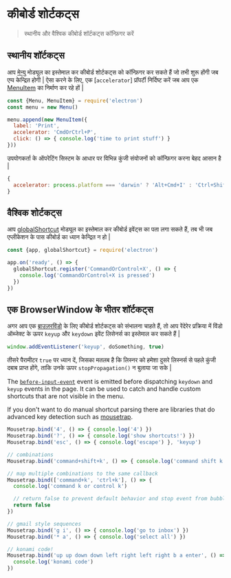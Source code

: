 # कीबोर्ड शोर्टकट्स

> स्थानीय और वैश्विक कीबोर्ड शॉर्टकट्स कॉन्फ़िगर करें

## स्थानीय शॉर्टकट्स

आप [मेन्यु](../api/menu.md) मोड्यूल का इस्तेमाल कर कीबोर्ड शोर्टकट्स को कॉन्फ़िगर कर सकते हैं जो तभी शुरू होंगी जब एप्प केन्द्रित होगी | ऐसा करने के लिए, एक [`accelerator`] प्रॉपर्टी निर्दिष्ट करें जब आप एक [MenuItem](../api/menu-item.md) का निर्माण कर रहे हों |

```js
const {Menu, MenuItem} = require('electron')
const menu = new Menu()

menu.append(new MenuItem({
  label: 'Print',
  accelerator: 'CmdOrCtrl+P',
  click: () => { console.log('time to print stuff') }
}))
```

उपयोगकर्ता के ऑपरेटिंग सिस्टम के आधार पर विभिन्न कुंजी संयोजनों को कॉन्फ़िगर करना बेहद आसान है |

```js
{
  accelerator: process.platform === 'darwin' ? 'Alt+Cmd+I' : 'Ctrl+Shift+I'
}
```

## वैश्विक शोर्टकट्स

आप [globalShortcut](../api/global-shortcut.md) मोड्यूल का इस्तेमाल कर कीबोर्ड इवेंट्स का पता लगा सकते हैं, तब भी जब एप्लीकेशन के पास कीबोर्ड का ध्यान केन्द्रित न हो |

```js
const {app, globalShortcut} = require('electron')

app.on('ready', () => {
  globalShortcut.register('CommandOrControl+X', () => {
    console.log('CommandOrControl+X is pressed')
  })
})
```

## एक BrowserWindow के भीतर शॉर्टकट्स

अगर आप एक [ब्राउज़रविंडो](../api/browser-window.md) के लिए कीबोर्ड शोर्टकट्स को संभालना चाहते हैं, तो आप रेंदेरेर प्रक्रिया में विंडो ऑब्जेक्ट के ऊपर `keyup` और `keydown` इवेंट लिसेनर्स का इस्तेमाल कर सकते हैं |

```js
window.addEventListener('keyup', doSomething, true)
```

तीसरे पैरामीटर `true` पर ध्यान दें, जिसका मतलब है कि लिस्नर को हमेशा दुसरे लिस्नर्स से पहले कुंजी दबाब प्राप्त होंगे, ताकि उनके ऊपर `stopPropagation()` न बुलाया जा सके |

The [`before-input-event`](../api/web-contents.md#event-before-input-event) event is emitted before dispatching `keydown` and `keyup` events in the page. It can be used to catch and handle custom shortcuts that are not visible in the menu.

If you don't want to do manual shortcut parsing there are libraries that do advanced key detection such as [mousetrap](https://github.com/ccampbell/mousetrap).

```js
Mousetrap.bind('4', () => { console.log('4') })
Mousetrap.bind('?', () => { console.log('show shortcuts!') })
Mousetrap.bind('esc', () => { console.log('escape') }, 'keyup')

// combinations
Mousetrap.bind('command+shift+k', () => { console.log('command shift k') })

// map multiple combinations to the same callback
Mousetrap.bind(['command+k', 'ctrl+k'], () => {
  console.log('command k or control k')

  // return false to prevent default behavior and stop event from bubbling
  return false
})

// gmail style sequences
Mousetrap.bind('g i', () => { console.log('go to inbox') })
Mousetrap.bind('* a', () => { console.log('select all') })

// konami code!
Mousetrap.bind('up up down down left right left right b a enter', () => {
  console.log('konami code')
})
```